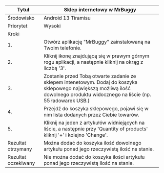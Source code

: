 
| Tytuł      | Sklep internetowy w MrBuggy |
| ----------- | ----------- |
| Środowisko  | Android 13 Tiramisu |
| Priorytet   | Wysoki |
| Kroki       |        |
| 1.          | Otwórz aplikację "MrBuggy" zainstalowaną na Twoim telefonie. |
| 2.          | Kliknij ikonę znajdującą się w prawym górnym rogu aplikacji, a następnie kliknij na okrąg z liczbą '3'.|
| 3.          | Zostanie przed Tobą otwarte zadanie ze sklepem intenetowym. Dodaj do koszyka sklepowego największą możliwą ilość dowolnego produktu widocznego na liście (np. 55 ładowarek USB.) |
| 4.          | Przejdź do koszyka sklepowego, pojawi się w nim lista dodanych przez Ciebie towarów. |
| 5.          | Kliknij na jeden z artykułów widniejących na liście, a następnie przy 'Quantity of products' kliknij '+' i kolejno 'Change'. |
| Rezultat otrzymany  | Można dodać do koszyka ilość dowolnego artykułu ponad jego rzeczywistą ilość na stanie.  |
| Rezultat oczekiwany | Nie można dodać do koszyka ilości artykułu ponad jego rzeczywistą ilość na stanie. |
